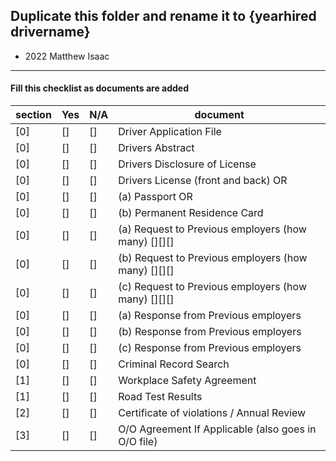 ## Duplicate this folder and rename it to {yearhired drivername} 

* 2022 Matthew Isaac


***

#### Fill this checklist as documents are added

| section | Yes | N/A | document                                            |
| ------- | --- | --- | --------------------------------------------------- |
| [0]     | []  | []  | Driver Application File                             |
| [0]     | []  | []  | Drivers Abstract                                    |
| [0]     | []  | []  | Drivers Disclosure of License                       |
| [0]     | []  | []  | Drivers License (front and back) OR                 |
| [0]     | []  | []  | (a) Passport OR                                     |
| [0]     | []  | []  | (b) Permanent Residence Card                        |
| [0]     | []  | []  | (a) Request to Previous employers (how many) [][][] |
| [0]     | []  | []  | (b) Request to Previous employers (how many) [][][] |
| [0]     | []  | []  | (c) Request to Previous employers (how many) [][][] |
| [0]     | []  | []  | (a) Response from Previous employers                |
| [0]     | []  | []  | (b) Response from Previous employers                |
| [0]     | []  | []  | (c) Response from Previous employers                |
| [0]     | []  | []  | Criminal Record Search                              |
| [1]     | []  | []  | Workplace Safety Agreement                          |
| [1]     | []  | []  | Road Test Results                                   |
| [2]     | []  | []  | Certificate of violations / Annual Review           |
| [3]     | []  | []  | O/O Agreement If Applicable (also goes in O/O file) |
